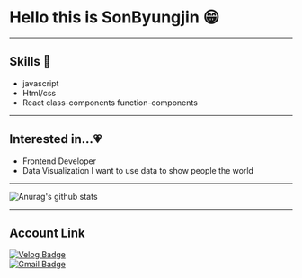# Hello this is SonByungjin 😁
___
## Skills 📝
- javascript
- Html/css
- React
  class-components
  function-components
___
## Interested in...💗
- Frontend Developer
- Data Visualization
  I want to use data to show people the world
___
![Anurag's github stats](https://github-readme-stats.vercel.app/api?username=SonByungjin&show_icons=true&theme=cobalt)
___
## Account Link
[![Velog Badge](http://img.shields.io/badge/-Velog-green?style=flat-square&link=https://velog.io/@sgyos000)](https://velog.io/@sgyos000)
<br>
[![Gmail Badge](https://img.shields.io/badge/Gmail-d14836?style=flat-square&logo=Gmail&logoColor=white&link=mailto:sgyos000@gmail.com)](mailto:sgyos000@gmail.com)

